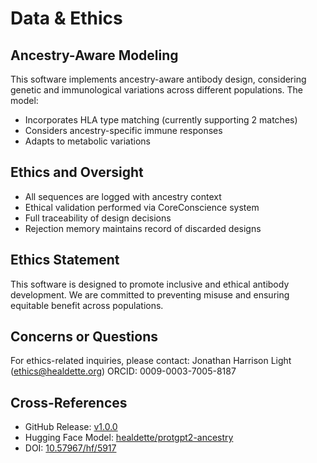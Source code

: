 # Data & Ethics

## Ancestry-Aware Modeling
This software implements ancestry-aware antibody design, considering genetic and immunological variations across different populations. The model:
- Incorporates HLA type matching (currently supporting 2 matches)
- Considers ancestry-specific immune responses
- Adapts to metabolic variations

## Ethics and Oversight
- All sequences are logged with ancestry context
- Ethical validation performed via CoreConscience system
- Full traceability of design decisions
- Rejection memory maintains record of discarded designs

## Ethics Statement
This software is designed to promote inclusive and ethical antibody development. We are committed to preventing misuse and ensuring equitable benefit across populations.

## Concerns or Questions
For ethics-related inquiries, please contact:
Jonathan Harrison Light (ethics@healdette.org)
ORCID: 0009-0003-7005-8187

## Cross-References
- GitHub Release: [v1.0.0](https://github.com/Raiff1982/healdette/releases/tag/v1.0.0)
- Hugging Face Model: [healdette/protgpt2-ancestry](https://huggingface.co/healdette/protgpt2-ancestry)
- DOI: [10.57967/hf/5917](https://doi.org/10.57967/hf/5917)
